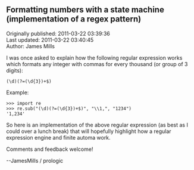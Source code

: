 ## Formatting numbers with a state machine (implementation of a regex pattern)  
Originally published: 2011-03-22 03:39:36  
Last updated: 2011-03-22 03:40:45  
Author: James Mills  
  
I was once asked to explain how the following regular expression works which formats any integer with commas for every thousand (or group of 3 digits):
    
    (\d)(?=(\d{3})+$)
    

Example:
    
    >>> import re
    >>> re.sub("(\d)(?=(\d{3})+$)", "\\1,", "1234")
    '1,234'
    

So here is an implementation of the above regular expression (as best as I could over a lunch break) that will hopefully highlight
how a regular expression engine and finite automa work.

Comments and feedback welcome!

--JamesMills / prologic